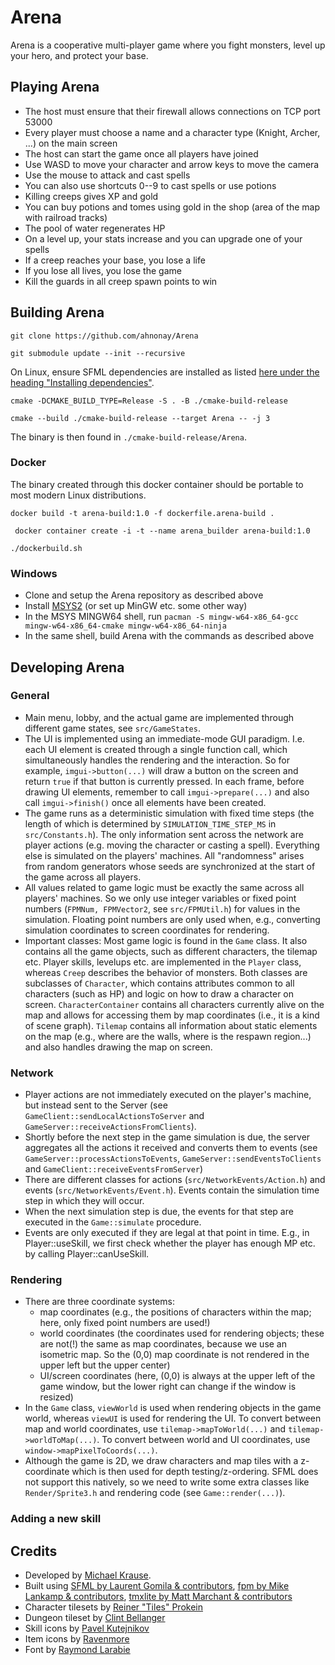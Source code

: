 # Arena

Arena is a cooperative multi-player game where you fight monsters, level up your hero, and protect your base.

## Playing Arena

- The host must ensure that their firewall allows connections on TCP port 53000
- Every player must choose a name and a character type (Knight, Archer, ...) on the main screen
- The host can start the game once all players have joined
- Use WASD to move your character and arrow keys to move the camera
- Use the mouse to attack and cast spells
- You can also use shortcuts 0--9 to cast spells or use potions
- Killing creeps gives XP and gold
- You can buy potions and tomes using gold in the shop (area of the map with railroad tracks)
- The pool of water regenerates HP
- On a level up, your stats increase and you can upgrade one of your spells
- If a creep reaches your base, you lose a life
- If you lose all lives, you lose the game
- Kill the guards in all creep spawn points to win

## Building Arena

` git clone https://github.com/ahnonay/Arena `

` git submodule update --init --recursive `

On Linux, ensure SFML dependencies are installed as listed [here under the heading "Installing dependencies"](https://www.sfml-dev.org/tutorials/2.6/compile-with-cmake.php).

` cmake -DCMAKE_BUILD_TYPE=Release -S . -B ./cmake-build-release `

` cmake --build ./cmake-build-release --target Arena -- -j 3 `

The binary is then found in `./cmake-build-release/Arena`.

### Docker

The binary created through this docker container should be portable to most modern Linux distributions.

` docker build -t arena-build:1.0 -f dockerfile.arena-build . `

` docker container create -i -t --name arena_builder arena-build:1.0`

` ./dockerbuild.sh `

### Windows

- Clone and setup the Arena repository as described above
- Install [MSYS2](https://www.msys2.org/) (or set up MinGW etc. some other way)
- In the MSYS MINGW64 shell, run `pacman -S mingw-w64-x86_64-gcc mingw-w64-x86_64-cmake mingw-w64-x86_64-ninja`
- In the same shell, build Arena with the commands as described above

## Developing Arena

### General

- Main menu, lobby, and the actual game are implemented through different game states, see `src/GameStates`.
- The UI is implemented using an immediate-mode GUI paradigm. I.e. each UI element is created through a single function call, which simultaneously handles the rendering and the interaction. So for example, `imgui->button(...)` will draw a button on the screen and return `true` if that button is currently pressed. In each frame, before drawing UI elements, remember to call `imgui->prepare(...)` and also call `imgui->finish()` once all elements have been created.
- The game runs as a deterministic simulation with fixed time steps (the length of which is determined by `SIMULATION_TIME_STEP_MS` in `src/Constants.h`). The only information sent across the network are player actions (e.g. moving the character or casting a spell). Everything else is simulated on the players' machines. All "randomness" arises from random generators whose seeds are synchronized at the start of the game across all players.
- All values related to game logic must be exactly the same across all players' machines. So we only use integer variables or fixed point numbers (`FPMNum, FPMVector2`, see `src/FPMUtil.h`) for values in the simulation. Floating point numbers are only used when, e.g., converting simulation coordinates to screen coordinates for rendering.
- Important classes: Most game logic is found in the `Game` class. It also contains all the game objects, such as different characters, the tilemap etc. Player skills, levelups etc. are implemented in the `Player` class, whereas `Creep` describes the behavior of monsters. Both classes are subclasses of `Character`, which contains attributes common to all characters (such as HP) and logic on how to draw a character on screen. `CharacterContainer` contains all characters currently alive on the map and allows for accessing them by map coordinates (i.e., it is a kind of scene graph). `Tilemap` contains all information about static elements on the map (e.g., where are the walls, where is the respawn region...) and also handles drawing the map on screen. 

### Network

- Player actions are not immediately executed on the player's machine, but instead sent to the Server (see `GameClient::sendLocalActionsToServer` and `GameServer::receiveActionsFromClients`).
- Shortly before the next step in the game simulation is due, the server aggregates all the actions it received and converts them to events (see `GameServer::processActionsToEvents`, `GameServer::sendEventsToClients` and `GameClient::receiveEventsFromServer`)
- There are different classes for actions (`src/NetworkEvents/Action.h`) and events (`src/NetworkEvents/Event.h`). Events contain the simulation time step in which they will occur.
- When the next simulation step is due, the events for that step are executed in the `Game::simulate` procedure.
- Events are only executed if they are legal at that point in time. E.g., in Player::useSkill, we first check whether the player has enough MP etc. by calling Player::canUseSkill.

### Rendering

- There are three coordinate systems:
  - map coordinates (e.g., the positions of characters within the map; here, only fixed point numbers are used!)
  - world coordinates (the coordinates used for rendering objects; these are not(!) the same as map coordinates, because we use an isometric map. So the (0,0) map coordinate is not rendered in the upper left but the upper center)
  - UI/screen coordinates (here, (0,0) is always at the upper left of the game window, but the lower right can change if the window is resized)
- In the `Game` class, `viewWorld` is used when rendering objects in the game world, whereas `viewUI` is used for rendering the UI. To convert between map and world coordinates, use `tilemap->mapToWorld(...)` and `tilemap->worldToMap(...)`. To convert between world and UI coordinates, use `window->mapPixelToCoords(...)`.
- Although the game is 2D, we draw characters and map tiles with a z-coordinate which is then used for depth testing/z-ordering. SFML does not support this natively, so we need to write some extra classes like `Render/Sprite3.h` and rendering code (see `Game::render(...)`).

### Adding a new skill

## Credits

- Developed by [Michael Krause](http://mijael.de).
- Built using [SFML by Laurent Gomila & contributors](https://www.sfml-dev.org/), [fpm by Mike Lankamp & contributors](https://github.com/MikeLankamp/fpm), [tmxlite by Matt Marchant & contributors](https://github.com/fallahn/tmxlite)
- Character tilesets by [Reiner "Tiles" Prokein](https://www.reinerstilesets.de/)
- Dungeon tileset by [Clint Bellanger](https://opengameart.org/content/cave-tileset)
- Skill icons by [Pavel Kutejnikov](https://opengameart.org/content/22-skill-icons)
- Item icons by [Ravenmore](https://opengameart.org/content/fantasy-icon-pack-by-ravenmore-0)
- Font by [Raymond Larabie](https://typodermicfonts.com/public-domain/)
